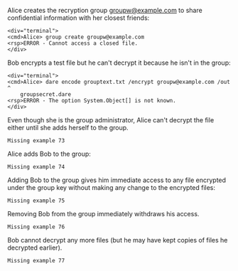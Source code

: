 Alice creates the recryption group groupw@example.com to share confidential information with
her closest friends:


~~~~
<div="terminal">
<cmd>Alice> group create groupw@example.com
<rsp>ERROR - Cannot access a closed file.
</div>
~~~~

Bob encrypts a test file but he can't decrypt it because he isn't in the group:


~~~~
<div="terminal">
<cmd>Alice> dare encode grouptext.txt /encrypt groupw@example.com /out ^
    groupsecret.dare
<rsp>ERROR - The option System.Object[] is not known.
</div>
~~~~

Even though she is the group administrator, Alice can't decrypt the file either until
she adds herself to the group.


~~~~
Missing example 73
~~~~

Alice adds Bob to the group:


~~~~
Missing example 74
~~~~

Adding Bob to the group gives him immediate access to any file encrypted under
the group key without making any change to the encrypted files:


~~~~
Missing example 75
~~~~

Removing Bob from the group immediately withdraws his access.


~~~~
Missing example 76
~~~~

Bob cannot decrypt any more files (but he may have kept copies of files he decrypted 
earlier).


~~~~
Missing example 77
~~~~

